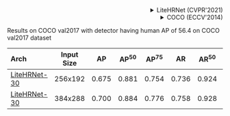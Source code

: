 <!-- [ALGORITHM] -->

<details>
<summary align="right">LiteHRNet (CVPR'2021)</summary>

```bibtex
@inproceedings{Yulitehrnet21,
  title={Lite-HRNet: A Lightweight High-Resolution Network},
  author={Yu, Changqian and Xiao, Bin and Gao, Changxin and Yuan, Lu and Zhang, Lei and Sang, Nong and Wang, Jingdong},
  booktitle={CVPR},
  year={2021}
}
```

</details>

<!-- [DATASET] -->

<details>
<summary align="right">COCO (ECCV'2014)</summary>

```bibtex
@inproceedings{lin2014microsoft,
  title={Microsoft coco: Common objects in context},
  author={Lin, Tsung-Yi and Maire, Michael and Belongie, Serge and Hays, James and Perona, Pietro and Ramanan, Deva and Doll{\'a}r, Piotr and Zitnick, C Lawrence},
  booktitle={European conference on computer vision},
  pages={740--755},
  year={2014},
  organization={Springer}
}
```

</details>

Results on COCO val2017 with detector having human AP of 56.4 on COCO val2017 dataset

| Arch  | Input Size | AP | AP<sup>50</sup> | AP<sup>75</sup> | AR | AR<sup>50</sup> | ckpt | log |
| :----------------- | :-----------: | :------: | :------: | :------: | :------: | :------: |:------: |:------: |
| [LiteHRNet-30](/configs/body/2d_kpt_sview_rgb_img/topdown_heatmap/coco/litehrnet_30_coco_256x192.py)  | 256x192 | 0.675 | 0.881 | 0.754 | 0.736 | 0.924 | [ckpt](https://download.openmmlab.com/mmpose/top_down/litehrnet/litehrnet30_coco_256x192-4176555b_20210626.pth) | [log](https://download.openmmlab.com/mmpose/top_down/litehrnet/litehrnet30_coco_256x192_20210626.log.json) |
| [LiteHRNet-30](/configs/body/2d_kpt_sview_rgb_img/topdown_heatmap/coco/litehrnet_30_coco_384x288.py)  | 384x288 | 0.700 | 0.884 | 0.776 | 0.758 | 0.928 | [ckpt](https://download.openmmlab.com/mmpose/top_down/litehrnet/litehrnet30_coco_384x288-a3aef5c4_20210626.pth) | [log](https://download.openmmlab.com/mmpose/top_down/litehrnet/litehrnet30_coco_384x288_20210626.log.json) |
